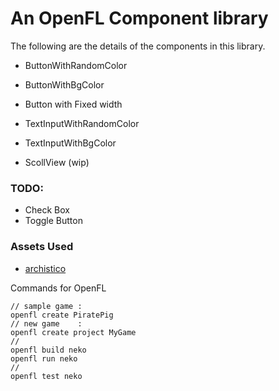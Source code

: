 An OpenFL Component library
==========================
The following are the details of the components in this library.


 - ButtonWithRandomColor
 - ButtonWithBgColor
 - Button with Fixed width

 - TextInputWithRandomColor
 - TextInputWithBgColor

 - ScollView (wip) 


### TODO:

 - Check Box
 - Toggle Button




### Assets Used
 - [archistico][1]

Commands for OpenFL
```
// sample game : 
openfl create PiratePig
// new game    : 
openfl create project MyGame
//
openfl build neko
openfl run neko
//
openfl test neko
```



[1]: https://www.fontsquirrel.com/fonts/archistico